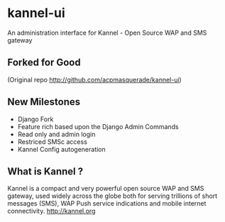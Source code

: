 kannel-ui
=========
An administration interface for Kannel - Open Source WAP and SMS gateway

Forked for Good
------
(Original repo http://github.com/acpmasquerade/kannel-ui)

New Milestones
-------
- Django Fork
- Feature rich based upon the Django Admin Commands
- Read only and admin login
- Restriced SMSc access
- Kannel Config autogeneration


What is Kannel ?
------
Kannel is a compact and very powerful open source WAP and SMS gateway, 
used widely across the globe both for serving trillions of short messages (SMS), 
WAP Push service indications and mobile internet connectivity.
http://kannel.org
